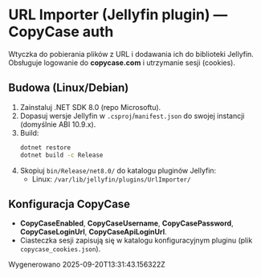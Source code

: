 # URL Importer (Jellyfin plugin) — CopyCase auth
Wtyczka do pobierania plików z URL i dodawania ich do biblioteki Jellyfin. Obsługuje logowanie do **copycase.com** i utrzymanie sesji (cookies).

## Budowa (Linux/Debian)
1. Zainstaluj .NET SDK 8.0 (repo Microsoftu).
2. Dopasuj wersje Jellyfin w `.csproj`/`manifest.json` do swojej instancji (domyślnie ABI 10.9.x).
3. Build:
   ```bash
   dotnet restore
   dotnet build -c Release
   ```
4. Skopiuj `bin/Release/net8.0/` do katalogu pluginów Jellyfin:
   - Linux: `/var/lib/jellyfin/plugins/UrlImporter/`

## Konfiguracja CopyCase
- **CopyCaseEnabled**, **CopyCaseUsername**, **CopyCasePassword**, **CopyCaseLoginUrl**, **CopyCaseApiLoginUrl**.
- Ciasteczka sesji zapisują się w katalogu konfiguracyjnym pluginu (plik `copycase_cookies.json`).

Wygenerowano 2025-09-20T13:31:43.156322Z
